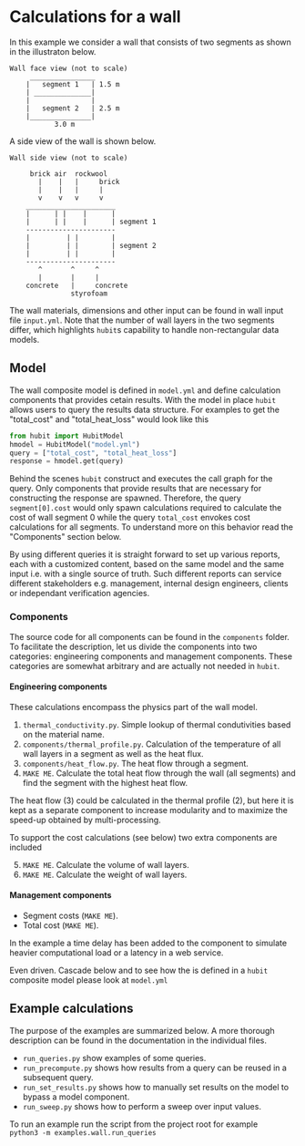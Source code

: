 # Calculations for a wall

In this example we consider a wall that consists of two segments 
as shown in the illustraton below. 

``` 
Wall face view (not to scale)
     ________________
    |   segment 1   | 1.5 m
    | ______________|
    |               | 
    |   segment 2   | 2.5 m
    |_______________|
           3.0 m
```

A side view of the wall is shown below.

```
Wall side view (not to scale)

     brick air  rockwool 
       |    |   |     brick
       |    |   |     |
       v    v   v     v
    ______________________
    |      | |    |      |
    |      | |    |      | segment 1
    ----------------------
    |         | |        |
    |         | |        | segment 2
    |         | |        |
    ----------------------
       ^       ^     ^ 
       |       |     |
    concrete   |     concrete 
               styrofoam 
```

The wall materials, dimensions and other input can be found in wall input file `input.yml`. 
Note that the number of wall layers in the two segments differ, which highlights `hubit`s capability 
to handle non-rectangular data models.

## Model
The wall composite model is defined in `model.yml` and define calculation components 
that provides cetain results. With the model in place `hubit` allows users to query the 
results data structure. For examples to get the "total_cost" and "total_heat_loss" 
would look like this

```python
from hubit import HubitModel
hmodel = HubitModel("model.yml")
query = ["total_cost", "total_heat_loss"]
response = hmodel.get(query)
```

Behind the scenes `hubit` construct and executes the call graph for the query. Only 
components that provide results that are necessary for constructing the 
response are spawned. Therefore, the query `segment[0].cost` would only spawn calculations
required to calculate the cost of wall segment 0 while the query `total_cost` envokes cost 
calculations for all segments. To understand more on this behavior read the 
"Components" section below.

By using different queries it is straight forward to set up various reports, each with 
a customized content, based on the same model and the same input i.e. with a single 
source of truth. Such different reports can service different 
stakeholders e.g. management, internal design engineers, clients or independant 
verification agencies.

### Components
The source code for all components can be found in the `components` folder. 
To facilitate the description, let us divide the components into two categories: 
engineering components and management components. These categories are somewhat 
arbitrary and are actually not needed in `hubit`.

#### Engineering components
These calculations encompass the physics part of the wall model.

1. `thermal_conductivity.py`. Simple lookup of thermal condutivities based on the material name.
2. `components/thermal_profile.py`. Calculation of the temperature of all wall layers in a segment as well as the heat flux. 
3. `components/heat_flow.py`. The heat flow through a segment.
4. `MAKE ME`. Calculate the total heat flow through the wall (all segments) and find the segment with the highest heat flow. 

The heat flow (3) could be calculated in the thermal profile (2), but here
it is kept as a separate component to increase modularity and to maximize the speed-up 
obtained by multi-processing.

To support the cost calculations (see below) two extra components are included

5. `MAKE ME`. Calculate the volume of wall layers. 
6. `MAKE ME`. Calculate the weight of wall layers.

#### Management components

* Segment costs (`MAKE ME`).
* Total cost (`MAKE ME`).

In the example a time delay has been added to the component to simulate 
heavier computational load or a latency in a web service.

Even driven. Cascade
 below and to see how the is defined in a 
`hubit` composite model please look at `model.yml`

## Example calculations
The purpose of the examples are summarized below. A more thorough description 
can be found in the documentation in the individual files.

* `run_queries.py` show examples of some queries.
* `run_precompute.py` shows how results from a query can be reused in a subsequent query. 
* `run_set_results.py` shows how to manually set results on the model to bypass a model component.
* `run_sweep.py` shows how to perform a sweep over input values.

To run an example run the script from the project root for example  
`python3 -m examples.wall.run_queries`

